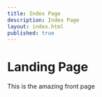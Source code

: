 ```yaml
---
title: Index Page
description: Index Page
layout: index.html
published: true
---
```



# Landing Page

This is the amazing front page
